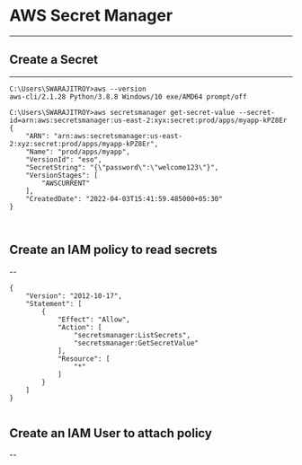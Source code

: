 
# AWS Secret Manager
---

## Create a Secret
---

```
C:\Users\SWARAJITROY>aws --version
aws-cli/2.1.28 Python/3.8.8 Windows/10 exe/AMD64 prompt/off

C:\Users\SWARAJITROY>aws secretsmanager get-secret-value --secret-id=arn:aws:secretsmanager:us-east-2:xyx:secret:prod/apps/myapp-kPZ8Er
{
    "ARN": "arn:aws:secretsmanager:us-east-2:xyz:secret:prod/apps/myapp-kPZ8Er",
    "Name": "prod/apps/myapp",
    "VersionId": "eso",
    "SecretString": "{\"password\":\"welcome123\"}",
    "VersionStages": [
        "AWSCURRENT"
    ],
    "CreatedDate": "2022-04-03T15:41:59.485000+05:30"
}



```


## Create an IAM policy to read secrets
-- 

```
{
    "Version": "2012-10-17",
    "Statement": [
        {
            "Effect": "Allow",
            "Action": [
                "secretsmanager:ListSecrets",
                "secretsmanager:GetSecretValue"
            ],
            "Resource": [
                "*"
            ]
        }
    ]
}


```

## Create an IAM User to attach policy
-- 

